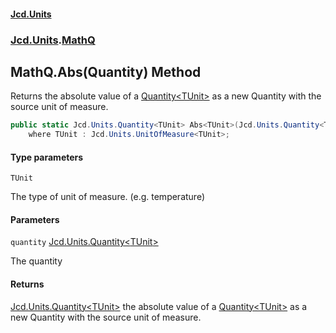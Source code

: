 #### [Jcd.Units](index.md 'index')

### [Jcd.Units](Jcd.Units.md 'Jcd.Units').[MathQ](MathQ.md 'Jcd.Units.MathQ')

## MathQ.Abs<TUnit>(Quantity<TUnit>) Method

Returns the absolute value of a [Quantity&lt;TUnit&gt;](Quantity_TUnit_.md 'Jcd.Units.Quantity<TUnit>') as a new Quantity with the source unit of measure.

```csharp
public static Jcd.Units.Quantity<TUnit> Abs<TUnit>(Jcd.Units.Quantity<TUnit> quantity)
    where TUnit : Jcd.Units.UnitOfMeasure<TUnit>;
```

#### Type parameters

<a name='Jcd.Units.MathQ.Abs_TUnit_(Jcd.Units.Quantity_TUnit_).TUnit'></a>

`TUnit`

The type of unit of measure. (e.g. temperature)

#### Parameters

<a name='Jcd.Units.MathQ.Abs_TUnit_(Jcd.Units.Quantity_TUnit_).quantity'></a>

`quantity` [Jcd.Units.Quantity&lt;](Quantity_TUnit_.md 'Jcd.Units.Quantity<TUnit>')[TUnit](MathQ.Abs.Ioe/gYnRQeqNKe8XbgtKpQ.md#Jcd.Units.MathQ.Abs_TUnit_(Jcd.Units.Quantity_TUnit_).TUnit 'Jcd.Units.MathQ.Abs<TUnit>(Jcd.Units.Quantity<TUnit>).TUnit')[&gt;](Quantity_TUnit_.md 'Jcd.Units.Quantity<TUnit>')

The quantity

#### Returns

[Jcd.Units.Quantity&lt;](Quantity_TUnit_.md 'Jcd.Units.Quantity<TUnit>')[TUnit](MathQ.Abs.Ioe/gYnRQeqNKe8XbgtKpQ.md#Jcd.Units.MathQ.Abs_TUnit_(Jcd.Units.Quantity_TUnit_).TUnit 'Jcd.Units.MathQ.Abs<TUnit>(Jcd.Units.Quantity<TUnit>).TUnit')[&gt;](Quantity_TUnit_.md 'Jcd.Units.Quantity<TUnit>')
the absolute value of a [Quantity&lt;TUnit&gt;](Quantity_TUnit_.md 'Jcd.Units.Quantity<TUnit>') as a new Quantity with the source unit of measure.